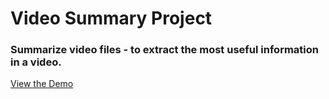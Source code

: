 
# Video Summary Project

### Summarize video files - to extract the most useful information in a video.

[View the Demo](https://videosummaryfiles.s3-us-west-1.amazonaws.com/index.html)


